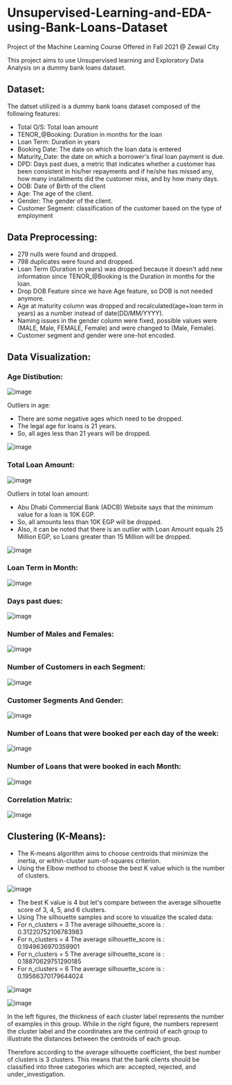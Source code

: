 # Unsupervised-Learning-and-EDA-using-Bank-Loans-Dataset
Project of the Machine Learning Course Offered in Fall 2021 @ Zewail City

This project aims to use Unsupervised learning and Exploratory Data Analysis on a dummy bank loans dataset. 




## Dataset:

The datset utilized is a dummy bank loans dataset composed of the following features:

- Total O/S: Total loan amount
- TENOR_@Booking: Duration in months for the loan
- Loan Term: Duration in years
- Booking Date: The date on which the loan data is entered
- Maturity_Date: the date on which a borrower's final loan payment is due.
- DPD: Days past dues, a metric that indicates whether a customer has been consistent in his/her repayments and if he/she has missed any, how many installments did the customer miss, and by how many days.
- DOB: Date of Birth of the client
- Age: The age of the client.
- Gender: The gender of the client.
- Customer Segment: classification of the customer based on the type of employment


## Data Preprocessing: 

- 279 nulls were found and dropped.
- 798 duplicates were found and dropped.
- Loan Term (Duration in years) was dropped because it doesn't add new information since TENOR_@Booking is the Duration in months for the loan.
- Drop DOB Feature since we have Age feature, so DOB is not needed anymore.
- Age at maturity column was dropped and recalculated(age+loan term in years) as a number instead of date(DD/MM/YYYY).
- Naming issues in the gender column were fixed, possible values were (MALE, Male, FEMALE, Female) and were changed to (Male, Female).
- Customer segment and gender were one-hot encoded.


## Data Visualization:

### Age Distibution:

![image](https://github.com/ibrahimhamada/Unsupervised-Learning-and-EDA-using-Bank-Loans-Dataset/assets/58476343/886618d8-e7e7-4e8b-bcd1-e7e1da18aedc)


Outliers in age:
- There are some negative ages which need to be dropped.
- The legal age for loans is 21 years.
- So, all ages less than 21 years will be dropped.

![image](https://github.com/ibrahimhamada/Unsupervised-Learning-and-EDA-using-Bank-Loans-Dataset/assets/58476343/2f89644e-21eb-4f46-94f4-861a2c4caabb)

### Total Loan Amount:

![image](https://github.com/ibrahimhamada/Unsupervised-Learning-and-EDA-using-Bank-Loans-Dataset/assets/58476343/a8184031-567e-47d4-949d-ed7e70d2d519)

Outliers in total loan amount:
- Abu Dhabi Commercial Bank (ADCB) Website says that the minimum value for a loan is 10K EGP.
- So, all amounts less than 10K EGP will be dropped.
- Also, it can be noted that there is an outlier with Loan Amount equals 25 Million EGP, so Loans greater than 15 Million will be dropped.

![image](https://github.com/ibrahimhamada/Unsupervised-Learning-and-EDA-using-Bank-Loans-Dataset/assets/58476343/62f8c8d8-071a-4682-9492-aac855c78391)

### Loan Term in Month:

![image](https://github.com/ibrahimhamada/Unsupervised-Learning-and-EDA-using-Bank-Loans-Dataset/assets/58476343/426ec047-3497-4ea0-9c4b-def08764ba96)

### Days past dues: 

![image](https://github.com/ibrahimhamada/Unsupervised-Learning-and-EDA-using-Bank-Loans-Dataset/assets/58476343/d5d1f522-3ba5-493e-b97c-0f288eeaf500)



### Number of Males and Females:

![image](https://github.com/ibrahimhamada/Unsupervised-Learning-and-EDA-using-Bank-Loans-Dataset/assets/58476343/df0b6629-42a9-413e-b50a-812a23f06c50)

### Number of Customers in each Segment:

![image](https://github.com/ibrahimhamada/Unsupervised-Learning-and-EDA-using-Bank-Loans-Dataset/assets/58476343/6757bb39-52cd-4969-bcf3-357ef9625256)


### Customer Segments And Gender:

![image](https://github.com/ibrahimhamada/Unsupervised-Learning-and-EDA-using-Bank-Loans-Dataset/assets/58476343/404825f3-3829-4e85-b2b6-a9263225f6a5)

### Number of Loans that were booked per each day of the week:

![image](https://github.com/ibrahimhamada/Unsupervised-Learning-and-EDA-using-Bank-Loans-Dataset/assets/58476343/ee060985-7def-4f90-828e-9eb122f41a5f)

### Number of Loans that were booked in each Month: 

![image](https://github.com/ibrahimhamada/Unsupervised-Learning-and-EDA-using-Bank-Loans-Dataset/assets/58476343/9009c1a9-7a97-4f00-986a-4f3b11bd4fce)

### Correlation Matrix:

![image](https://github.com/ibrahimhamada/Unsupervised-Learning-and-EDA-using-Bank-Loans-Dataset/assets/58476343/32b08466-feee-4c8a-b998-4721436e7201)




## Clustering (K-Means):
- The K-means algorithm aims to choose centroids that minimize the inertia, or within-cluster sum-of-squares criterion.
- Using the Elbow method to choose the best K value which is the number of clusters.

![image](https://github.com/ibrahimhamada/Unsupervised-Learning-and-EDA-using-Bank-Loans-Dataset/assets/58476343/562d9a7e-f38d-4967-99be-42cf03738a75)

- The best K value is 4 but let's compare between the average silhouette score of 3, 4, 5, and 6 clusters.
- Using The silhouette samples and score to visualize the scaled data:
- For n_clusters = 3 The average silhouette_score is : 0.31220752106783983
- For n_clusters = 4 The average silhouette_score is : 0.1949636970359901
- For n_clusters = 5 The average silhouette_score is : 0.18870629751290185
- For n_clusters = 6 The average silhouette_score is : 0.19566370179644024


![image](https://github.com/ibrahimhamada/Unsupervised-Learning-and-EDA-using-Bank-Loans-Dataset/assets/58476343/c4f1dc05-33da-45bb-a55d-cc88e49ff2c8)


![image](https://github.com/ibrahimhamada/Unsupervised-Learning-and-EDA-using-Bank-Loans-Dataset/assets/58476343/fbfeee68-ae39-491b-9ea0-053903e8b1fa)


In the left figures, the thickness of each cluster label represents the number of examples in this group. While in the right figure, the numbers represent the cluster label and the coordinates are the centroid of each group to illustrate the distances between the centroids of each group.

Therefore according to the average silhouette coefficient, the best number of clusters is 3 clusters. This means that the bank clients should be classified into three categories which are: accepted, rejected, and under_investigation.

